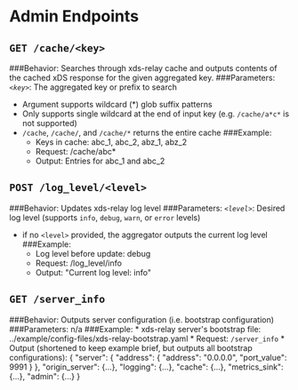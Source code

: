 # Admin Endpoints

## `GET /cache/<key>`
###Behavior: 
Searches through xds-relay cache and outputs contents of the cached xDS response for the given aggregated key.
###Parameters:
*`<key>`*: The aggregated key or prefix to search
  * Argument supports wildcard (*) glob suffix patterns
  * Only supports single wildcard at the end of input key (e.g. `/cache/a*c*` is not supported)
  * `/cache`, `/cache/`, and `/cache/*` returns the entire cache
###Example: 
    * Keys in cache: abc_1, abc_2, abz_1, abz_2
    * Request: /cache/abc*
    * Output: Entries for abc_1 and abc_2

## `POST /log_level/<level>`
###Behavior:
Updates xds-relay log level
###Parameters:
*`<level>`*: Desired log level (supports `info`, `debug`, `warn`, or `error` levels)
* if no `<level>` provided, the aggregator outputs the current log level
###Example: 
    * Log level before update: debug
    * Request: /log_level/info
    * Output: "Current log level: info"

## `GET /server_info`
###Behavior:
Outputs server configuration (i.e. bootstrap configuration)
###Parameters:
n/a
###Example: 
    * xds-relay server's bootstrap file: ../example/config-files/xds-relay-bootstrap.yaml
    * Request: `/server_info`
    * Output (shortened to keep example brief, but outputs all bootstrap configurations): 
    {
      "server": {
        "address": {
          "address": "0.0.0.0",
          "port_value": 9991
        }
      },
      "origin_server": {...},
      "logging": {...},
      "cache": {...},
      "metrics_sink": {...},
      "admin": {...}
    }

    